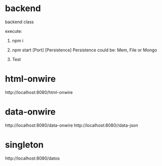 # backend
backend class

execute:
1. npm i

2. npm start [Port] [Persistence]
Persistence could be: Mem, File or Mongo

3. Test
# html-onwire
http://localhost:8080/html-onwire
# data-onwire
http://localhost:8080/data-onwire
http://localhost:8080//data-json
# singleton
http://localhost:8080/datos




